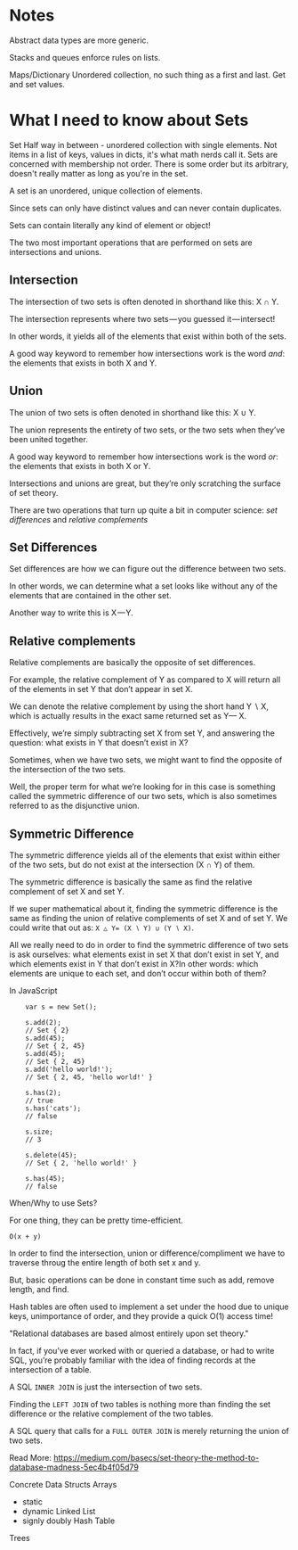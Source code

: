 # Notes
Abstract data types are more generic.

Stacks and queues enforce rules on lists.

Maps/Dictionary
Unordered collection, no such thing as a first and last.
Get and set values.

# What I need to know about Sets

Set
Half way in between - unordered collection with single elements.
Not  items in a list of keys, values in dicts, it's what math nerds call it.
Sets are concerned with membership not order. There is some order but its arbitrary, doesn't really matter as long as you're in the set.

A set is an unordered, unique collection of elements. 

Since sets can only have distinct values and can never contain duplicates.

Sets can contain literally any kind of element or object!

The two most important operations that are performed on sets are intersections and unions.

## Intersection
The intersection of two sets is often denoted in shorthand like this: X ∩ Y.

The intersection represents where two sets — you guessed it — intersect!

In other words, it yields all of the elements that exist within both of the sets.

A good way keyword to remember how intersections work is the word *and*: the elements that exists in both X and Y.

## Union
The union of two sets is often denoted in shorthand like this: X ∪ Y.

The union represents the entirety of two sets, or the two sets when they’ve been united together.

A good way keyword to remember how intersections work is the word *or*: the elements that exists in both X or Y.


Intersections and unions are great, but they’re only scratching the surface of set theory.

There are two operations that turn up quite a bit in computer science: *set differences* and *relative complements*

## Set Differences

Set differences are how we can figure out the difference between two sets.

In other words, we can determine what a set looks like without any of the elements that are contained in the other set. 

Another way to write this is X — Y.

## Relative complements

Relative complements are basically the opposite of set differences.

For example, the relative complement of Y as compared to X will return all of the elements in set Y that don’t appear in set X.

We can denote the relative complement by using the short hand Y ∖ X, which is actually results in the exact same returned set as Y— X.

Effectively, we’re simply subtracting set X from set Y, and answering the question: what exists in Y that doesn’t exist in X?

Sometimes, when we have two sets, we might want to find the opposite of the intersection of the two sets.

Well, the proper term for what we’re looking for in this case is something called the symmetric difference of our two sets, which is also sometimes referred to as the disjunctive union.

## Symmetric Difference

The symmetric difference yields all of the elements that exist within either of the two sets, but do not exist at the intersection (X ∩ Y) of them.

The symmetric difference is basically the same as find the relative complement of set X and set Y.

If we super mathematical about it, finding the symmetric difference is the same as finding the union of relative complements of set X and of set Y. We could write that out as: `X △ Y= (X ∖ Y) ∪ (Y ∖ X)`.

All we really need to do in order to find the symmetric difference of two sets is ask ourselves: what elements exist in set X that don’t exist in set Y, and which elements exist in Y that don’t exist in X?In other words: which elements are unique to each set, and don’t occur within both of them?

In JavaScript

```
    var s = new Set();

    s.add(2); 
    // Set { 2}
    s.add(45); 
    // Set { 2, 45}
    s.add(45); 
    // Set { 2, 45}
    s.add('hello world!'); 
    // Set { 2, 45, 'hello world!' }

    s.has(2); 
    // true
    s.has('cats'); 
    // false

    s.size; 
    // 3

    s.delete(45); 
    // Set { 2, 'hello world!' }

    s.has(45);    
    // false
```

When/Why to use Sets?

For one thing, they can be pretty time-efficient.

`O(x + y)`

In order to find the intersection, union or difference/compliment we have to traverse throug the entire length of both set x and y.

But, basic operations can be done in constant time such as add, remove length, and find.

Hash tables are often used to implement a set under the hood due to unique keys, unimportance of order, and they provide a quick O(1) access time!

"Relational databases are based almost entirely upon set theory."

In fact, if you’ve ever worked with or queried a database, or had to write SQL, you’re probably familiar with the idea of finding records at the intersection of a table.

A SQL `INNER JOIN` is just the intersection of two sets.

Finding the `LEFT JOIN` of two tables is nothing more than finding the set difference or the relative complement of the two tables.

A SQL query that calls for a `FULL OUTER JOIN` is merely returning the union of two sets.

Read More: https://medium.com/basecs/set-theory-the-method-to-database-madness-5ec4b4f05d79

Concrete Data Structs
Arrays
 - static
 - dynamic
Linked List
  - signly
  doubly
Hash Table

Trees

